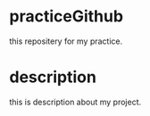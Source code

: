 # practiceGithub
this repositery for my practice.

# description
this is description about my project.